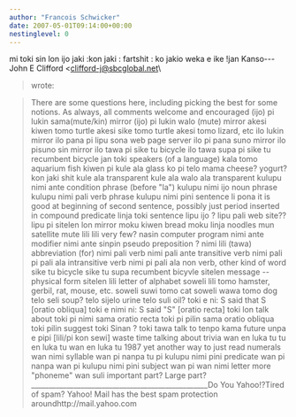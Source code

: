 ```yaml
---
author: "Francois Schwicker"
date: 2007-05-01T09:14:00+00:00
nestinglevel: 0
---
```

mi toki sin lon ijo jaki :kon jaki : fartshit : ko jakio weka e ike !jan Kanso---
 John E Clifford <[clifford-j@sbcglobal.net](mailto://clifford-j@sbcglobal.net)\
> wrote:

> There are some questions here, including picking the
> best for some notions. As always, all
> comments welcome and encouraged
> (ijo) pi lukin sama(mute/kin) mirror
> (ijo) pi lukin walo (mute) mirror
> akesi kiwen tomo turtle
> akesi sike tomo turtle
> akesi tomo lizard, etc
> ilo lukin mirror
> ilo pana pi lipu sona web page server
> ilo pi pana suno mirror
> ilo pisuno sin mirror
> ilo tawa pi sike tu bicycle
> ilo tawa supa pi sike tu recumbent bicycle
> jan toki speakers (of a language)
> kala tomo aquarium fish
> kiwen pi kule ala glass
> ko pi telo mama cheese? yogurt?
> kon jaki shit
> kule ala transparent
> kule ala walo ala transparent
> kulupu nimi ante condition phrase (before "la")
> kulupu nimi ijo noun phrase
> kulupu nimi pali verb phrase
> kulupu nimi pini sentence
> li pona it is good at beginning of second
> sentence,
> possibly just period inserted in
> compound predicate
> linja toki sentence
> lipu ijo ?
> lipu pali web site??
> lipu pi sitelen lon mirror
> moku kiwen bread
> moku linja noodles
> mun satellite
> mute lili lili very few?
> nasin computer program
> nimi ante modifier
> nimi ante sinpin pseudo preposition ?
> nimi lili (tawa) abbreviation (for)
> nimi pali verb
> nimi pali ante transitive verb
> nimi pali pi pali ala intransitive verb
> nimi pi pali ala non verb, other kind of word
> sike tu bicycle
> sike tu supa recumbent bicyvle
> sitelen message --
 physical form
> sitelen lili letter of alphabet
> soweli lili tomo hamster, gerbil, rat, mouse, etc.
> soweli suwi tomo cat
> soweli wawa tomo dog
> telo seli soup?
> telo sijelo urine
> telo suli oil?
> toki e ni: S said that S \[oratio obliqua\]
> toki e nimi ni: S said "S" \[oratio recta\]
> toki lon talk about
> toki pi nimi sama oratio recta
> toki pi pilin sama oratio obliqua
> toki pilin suggest
> toki Sinan ?
> toki tawa talk to
> tenpo kama future
> unpa e pipi \[lili/pi kon sewi\] waste time talking
> about trivia
> wan en luka tu tu en luka tu wan en luka tu 1987
> yet another way to just read numerals
> wan nimi syllable
> wan pi nanpa tu pi kulupu nimi pini predicate
> wan pi nanpa wan pi kulupu nimi pini subject
> wan pi wan nimi letter more "phoneme"
> wan suli important part? Large part?
>\_\_\_\_\_\_\_\_\_\_\_\_\_\_\_\_\_\_\_\_\_\_\_\_\_\_\_\_\_\_\_\_\_\_\_\_\_\_\_\_\_\_\_\_\_\_\_\_\_\_Do You Yahoo!?Tired of spam? Yahoo! Mail has the best spam protection aroundhttp://mail.yahoo.com